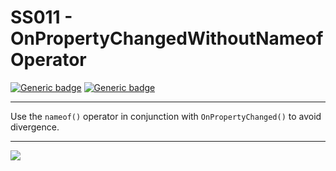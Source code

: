# SS011 - OnPropertyChangedWithoutNameofOperator

[![Generic badge](https://img.shields.io/badge/Severity-Warning-yellow.svg)](https://shields.io/) [![Generic badge](https://img.shields.io/badge/CodeFix-Yes-green.svg)](https://shields.io/)

---

Use the `nameof()` operator in conjunction with `OnPropertyChanged()` to avoid divergence.

---

![](./attachments/SS011.gif)